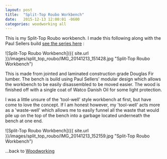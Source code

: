 ```yaml
---
layout: post
title:  "Split-Top Roubo Workbench"
date:   2015-12-13 12:00:01 -0600
categories: woodworking all
---
```



This is my Split-Top Roubo workbench. I made this following along with the Paul Sellers build [see the series here](https://www.youtube.com/playlist?list=PLD39949332C7FB168) :

![Split-Top Roubo Workbench]({{ site.url }}/images/split_top_roubo/IMG_20141213_151428.jpg "Split-Top Roubo Workbench")

This is made from jointed and laminated construction grade Douglas Fir lumber. The bench is build using Paul Sellers' modular design which allows the workbench to be easily disassembled to be moved easier. The wood is finished off with a single coat of Watco Danish Oil for some light protection. 

I was a little unsure of the 'tool-well' style workbench at first, but have come to love the concept. If I am honest however, my 'tool-well' acts more as a 'waste-well' which allows me to easily funnel all the waste that would pile up on the top of the bench into a garbage located underneath the bench at one end. 

![Split-Top Roubo Workbench]({{ site.url }}/images/split_top_roubo/IMG_20141213_152159.jpg "Split-Top Roubo Workbench")


...back to [Woodworking](/woodworking/)
